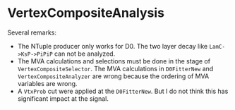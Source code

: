 # VertexCompositeAnalysisSeveral remarks:- The NTuple producer only works for D0. The two layer decay like  `LamC->KsP->PiPiP` can not be analyzed.- The MVA calculations and selections must be done in the stage of  `VertexCompositeSelector`. The MVA calculations in `D0FitterNew`  and `VertexCompositeAnalyzer` are wrong because the ordering of MVA  variables are wrong.- A `VtxProb` cut were applied at the `D0FitterNew`. But I do not  think this has significant impact at the signal.